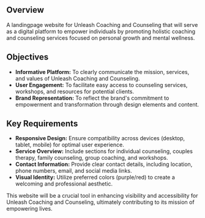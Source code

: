 

## Overview
A landingpage website for Unleash Coaching and Counseling that will serve as a digital platform to empower individuals by promoting holistic coaching and counseling services focused on personal growth and mental wellness.

## Objectives
- **Informative Platform:** To clearly communicate the mission, services, and values of Unleash Coaching and Counseling.
- **User Engagement:** To facilitate easy access to counseling services, workshops, and resources for potential clients.
- **Brand Representation:** To reflect the brand's commitment to empowerment and transformation through design elements and content.

## Key Requirements
- **Responsive Design:** Ensure compatibility across devices (desktop, tablet, mobile) for optimal user experience.
- **Service Overview:** Include sections for individual counseling, couples therapy, family counseling, group coaching, and workshops.
- **Contact Information:** Provide clear contact details, including location, phone numbers, email, and social media links.
- **Visual Identity:** Utilize preferred colors (purple/red) to create a welcoming and professional aesthetic.

This website will be a crucial tool in enhancing visibility and accessibility for Unleash Coaching and Counseling, ultimately contributing to its mission of empowering lives.